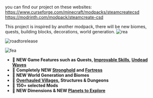you can find our project on these websites:
https://www.curseforge.com/minecraft/modpacks/steamcreatecsd
https://modrinth.com/modpack/steamcreate-csd

This project is inspired by another modpack, there will be new biomes, quests, building blocks, decorations, world generation.
![rea](https://cdn.modrinth.com/data/cached_images/38e793febfab39208cf87e4f0b924d4f445c3558.png)

![roadtorelease](https://cdn.modrinth.com/data/cached_images/cf3f5757691759b95b614689df7b028063c88751.png)


![fea](https://cdn.modrinth.com/data/cached_images/f4cd76d1c1aa3c5b7462465ca149f8cb3a9b2dee.png)

- 🛞  **NEW Game Features such as Quests, [Improvable Skills](https://modrinth.com/mod/majruszs-accessories), [Undead Waves](https://modrinth.com/mod/majruszs-progressive-difficulty)**
- 🛞  **Completely NEW [Stronghold](https://modrinth.com/mod/yungs-api) and [Fortress](https://modrinth.com/mod/bclib)**
- 🛞  **NEW World Generation and Biomes**
- 🛞  **[Overhauled Villages](https://modrinth.com/mod/ct-overhaul-village), Structures & Dungeons**
- 🛞  **150+ selected Mods**
- 🛞  **NEW Dimensions & NEW [Planets to Explore](https://modrinth.com/mod/ad-astra)**
